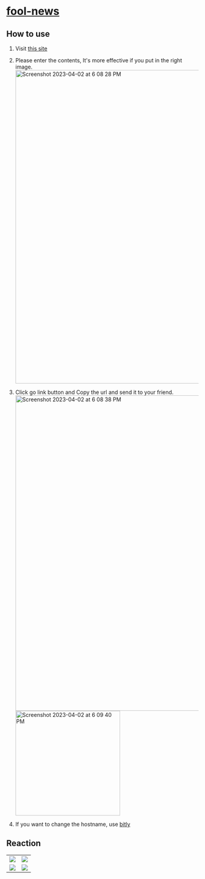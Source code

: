 # [fool-news](https://fool-news.vercel.app/)

## How to use

1. Visit [this site](https://fool-news.vercel.app/)
2. Please enter the contents, It's more effective if you put in the right image.
   <img width="820" alt="Screenshot 2023-04-02 at 6 08 28 PM" src="https://user-images.githubusercontent.com/38957165/229343559-146a4cf2-5c84-41c9-aea0-0418d3c0ea4a.png">
3. Click go link button and Copy the url and send it to your friend.
   <img width="825" alt="Screenshot 2023-04-02 at 6 08 38 PM" src="https://user-images.githubusercontent.com/38957165/229343568-3a1d39e9-9909-4c76-b409-1c7cc97d5b52.png">
   <img width="274" alt="Screenshot 2023-04-02 at 6 09 40 PM" src="https://user-images.githubusercontent.com/38957165/229343569-669b4444-82e4-4800-9ef2-e001f7834d30.png">

4. If you want to change the hostname, use [bitly](https://bitly.com/)

## Reaction

<table>
  <tr>
    <td>
      <img style="max-width:320px;" src="https://user-images.githubusercontent.com/38957165/229343780-1e3281da-2048-4dfe-a48b-a3e6704547a7.jpeg"/>
    </td>
    <td>
      <img style="max-width:320px;" src="https://user-images.githubusercontent.com/38957165/229343784-cdb176b1-2782-4452-bebb-b03a4c8c088e.jpeg"/>
    </td>
  </tr>
  <tr>
    <td>
      <img style="max-width:320px;" src="https://user-images.githubusercontent.com/38957165/229343785-b5b3fa85-8ebf-4827-a82c-89cb07b63846.jpeg"/>
    </td>
    <td>
      <img style="max-width:320px;" src="https://user-images.githubusercontent.com/38957165/229343787-1c77e7fd-1f86-4f85-b5eb-983340771a9a.jpeg"/>
    </td>
  </tr>
</div>
